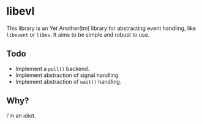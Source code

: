 libevl
===========

This library is an Yet Another(tm) library for abstracting event
handling, like `libevent` or `libev`. It aims to be simple and
robust to use.

Todo
---

- Implement a `poll()` backend.
- Implement abstraction of signal handling
- Implement abstraction of `wait()` handling.

Why?
----

I'm an idiot.
